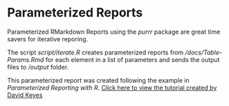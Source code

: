 # Parameterized Reports  

Parameterized RMarkdown Reports using the *purrr* package are great time savers for iterative reporing.

The script *script/iterate.R* creates parameterized reports from */docs/Table-Params.Rmd* for each element in a list of parameters and sends the output files to */output* folder.  

This parameterized report was created following the example in *Parameterized Reporting with R*.  [Click here to view the tutorial created by David Keyes](https://vimeo.com/468759680) 

